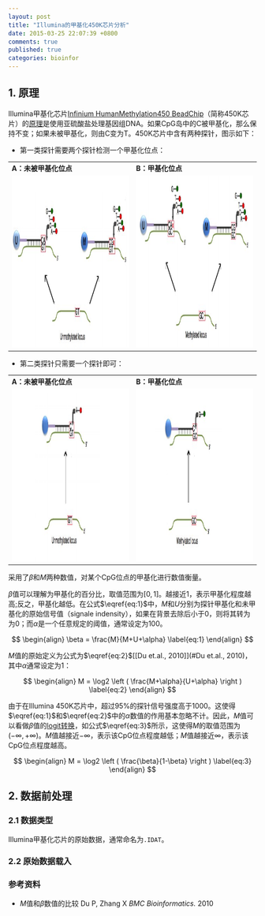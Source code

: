 ```yaml
---
layout: post
title: "Illumina的甲基化450K芯片分析"
date: 2015-03-25 22:07:39 +0800
comments: true
published: true
categories: bioinfor
---
```


<script type="text/x-mathjax-config">
MathJax.Hub.Config({
TeX: { equationNumbers: { autoNumber: "AMS" } }
});
</script>

## 1. 原理 ##

Illumina甲基化芯片[Infinium HumanMethylation450 BeadChip](http://www.illumina.com/products/methylation_450_beadchip_kits.html)（简称450K芯片）的[原理](http://en.wikipedia.org/wiki/Illumina_Methylation_Assay)是使用亚硫酸盐处理基因组DNA。如果CpG岛中的C被甲基化，那么保持不变；如果未被甲基化，则由C变为T。450K芯片中含有两种探针，图示如下：

* 第一类探针需要两个探针检测一个甲基化位点：

<table>
<tr>
<td>
<b>A：未被甲基化位点</b>
</td>
<td>
<b>B：甲基化位点</b>
</td>
</tr>
<tr>
<td><img src="/images/450K_probe1_unmethy.jpg" title="第一类探针未被甲基化位点" width="350" height="350"></td>
<td><img src="/images/450K_probe1_methy.jpg" title="第一类探针甲基化位点" width="350" height="350"></td>
</tr>
</table>

<!--more-->

* 第二类探针只需要一个探针即可：

<table>
<tr>
<td>
<b>A：未被甲基化位点</b>
</td>
<td>
<b>B：甲基化位点</b>
</td>
</tr>
<tr>
<td><img src="/images/450K_probe2_unmethy.jpg" title="第二类探针未被甲基化位点" width="350" height="350"></td>
<td><img src="/images/450K_probe2_methy.jpg" title="第二类探针甲基化位点" width="350" height="350"></td>
</tr>
</table>


采用了$\beta$和$M$两种数值，对某个CpG位点的甲基化进行数值衡量。

$\beta$值可以理解为甲基化的百分比，取值范围为$[0, 1]$。越接近1，表示甲基化程度越高;反之，甲基化越低。在公式$\eqref{eq:1}$中，$M$和$U$分别为探针甲基化和未甲基化的原始信号值（signale indensity），如果在背景去除后小于0，则将其转为为0；而$\alpha$是一个任意规定的阈值，通常设定为100。

$$
\begin{align}
\beta = \frac{M}{M+U+\alpha}
\label{eq:1}
\end{align}
$$

$M$值的原始定义为公式为$\eqref{eq:2}$[[Du et.al., 2010]](#Du et.al., 2010)，其中$\alpha$通常设定为1：

$$
\begin{align}
M = \log2 \left (
\frac{M+\alpha}{U+\alpha}
\right )
\label{eq:2}
\end{align}
$$


由于在Illumina 450K芯片中，超过95%的探针信号强度高于1000。这使得$\eqref{eq:1}$和$\eqref{eq:2}$中的$\alpha$数值的作用基本忽略不计。因此，$M$值可以看做$\beta$值的[logit转换](http://mathworld.wolfram.com/LogitTransformation.html)，如公式$\eqref{eq:3}$所示，这使得$M$的取值范围为$(-\infty, +\infty)$。$M$值越接近$-\infty$，表示该CpG位点程度越低；$M$值越接近$\infty$，表示该CpG位点程度越高。

$$
\begin{align}
M = \log2 \left (
\frac{\beta}{1-\beta}
\right )
\label{eq:3}
\end{align}
$$

## 2. 数据前处理 ##

### 2.1 数据类型  ###

Illumina甲基化芯片的原始数据，通常命名为`.IDAT`。


### 2.2 原始数据载入 ###







### 参考资料 ###

* $M$值和$\beta$数值的比较 <a id="Du et.al., 2010">Du P</a>, Zhang X  *BMC Bioinformatics.* 2010
